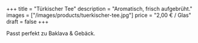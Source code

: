 +++
title = "Türkischer Tee"
description = "Aromatisch, frisch aufgebrüht."
images = ["/images/products/tuerkischer-tee.jpg"]
price = "2,00 € / Glas"
draft = false
+++

Passt perfekt zu Baklava & Gebäck.
